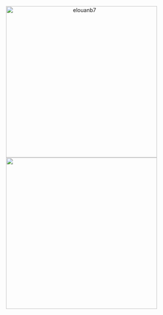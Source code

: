 <p align="center" class="github-stats"> 
<img align=top width="400px" src="https://github-readme-streak-stats.herokuapp.com/?user=elouanb7&theme=tokyonight" alt="elouanb7"/>
<img align=top width="400px" src="https://github-readme-stats.vercel.app/api?username=elouanb7&show_icons=true&theme=tokyonight"/>
</p>
